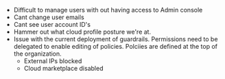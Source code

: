 * Difficult to manage users with out having access to Admin console 
* Cant change user emails 
* Cant see user account ID's
* Hammer out what cloud profile posture we're at.
* Issue with the current deployment of guardrails. Permissions need to be delegated to enable editing of policies. Polciies are defined at the top of the organization.
  * External IPs blocked
  * Cloud marketplace disabled